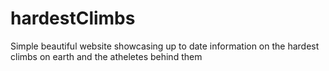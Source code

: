 # hardestClimbs
Simple beautiful website showcasing up to date information on the hardest climbs on earth and the atheletes behind them
